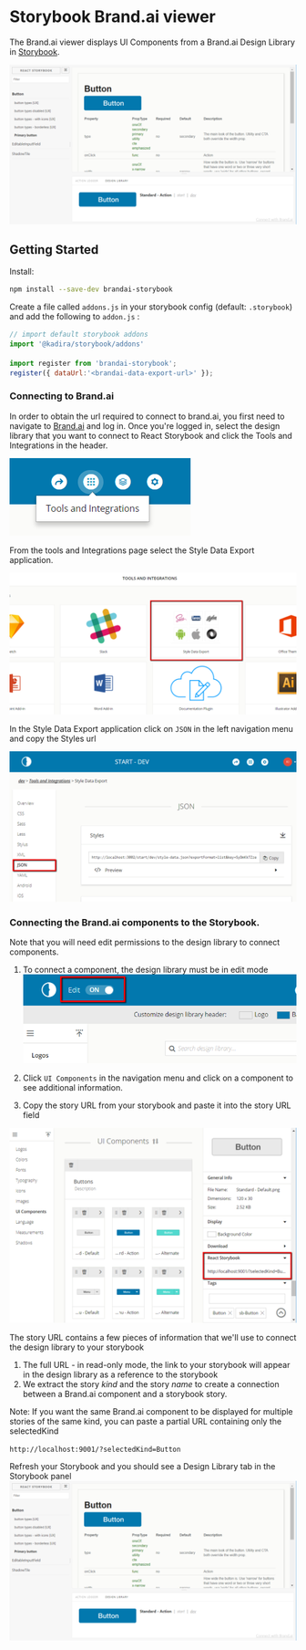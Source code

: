 # Storybook Brand.ai viewer

The Brand.ai viewer displays UI Components from a Brand.ai Design Library in [Storybook](https://github.com/storybooks/storybook).  

![brandai-react-storybook](./docs/button-storybook.png)

## Getting Started

Install:

```sh
npm install --save-dev brandai-storybook
```

Create a file called `addons.js` in your storybook config (default: `.storybook`) and add the following to `addon.js` :

```javascript
// import default storybook addons
import '@kadira/storybook/addons'

import register from 'brandai-storybook';
register({ dataUrl:'<brandai-data-export-url>' });

```
### Connecting to Brand.ai
In order to obtain the url required to connect to brand.ai, you first need to navigate to [Brand.ai](https://brand.ai) and log in. Once you're logged in, select the design library that you want to connect to React Storybook and click the Tools and Integrations in the header.

![Tools and Integrations](./docs/tools-integrations.png)

From the tools and Integrations page select the Style Data Export application.
 
![Data export app](./docs/data-export-app.png)

In the Style Data Export application click on `JSON` in the left navigation menu and copy the Styles url

![Data export app](./docs/data-export.png)




### Connecting the Brand.ai components to the Storybook. 
Note that you will need edit permissions to the design library to connect components.

1. To connect a component, the design library must be in edit mode
![Edit mode](./docs/edit-mode.png)

2. Click `UI Components` in the navigation menu and click on a component to see additional information.

3. Copy the story URL from your storybook and paste it into the story URL field

![Story url](./docs/component-url.png)


The story URL contains a few pieces of information that we'll use to connect the design library to your storybook
1. The full URL - in read-only mode, the link to your storybook will appear in the design library as a reference to the storybook
2. We extract the story _kind_ and the story _name_ to create a connection between a Brand.ai component and a storybook story.

Note: If you want the same Brand.ai component to be displayed for multiple stories of the same kind, you can paste a partial URL containing only the selectedKind

`http://localhost:9001/?selectedKind=Button`

Refresh your Storybook and you should see a Design Library tab in the Storybook panel 
![brandai-react-storybook](./docs/button-storybook.png) 

